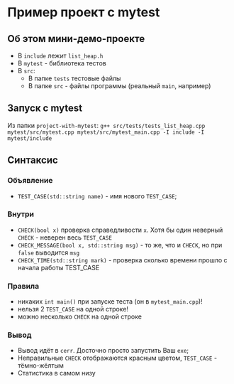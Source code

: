 # Пример проект с mytest
## Об этом мини-демо-проекте
+ В `include` лежит `list_heap.h`
+ В `mytest` - библиотека тестов
+ В `src`:
  + В папке `tests` тестовые файлы
  + В папке `src` - файлы программы (реальный `main`, например)
## Запуск с mytest
Из папки `project-with-mytest`: 
`g++ src/tests/tests_list_heap.cpp mytest/src/mytest.cpp mytest/src/mytest_main.cpp -I include -I mytest/include`
## Синтаксис
### Объявление
+ `TEST_CASE(std::string name)` - имя нового `TEST_CASE`;
### Внутри
+ `CHECK(bool x)` проверка справедливости `x`. Хотя бы один неверный `CHECK` - неверен весь `TEST_CASE`
+ `CHECK_MESSAGE(bool x, std::string msg)` - то же, что и `CHECK`, но при `false` выводится `msg`
+ `CHECK_TIME(std::string mark)` - проверка сколько времени прошло с начала работы TEST_CASE
### Правила
+ никаких `int main()` при запуске теста (он в `mytest_main.cpp`)!
+ нельзя 2 `TEST_CASE` на одной строке!
+ можно несколько `CHECK` на одной строке 
### Вывод
+ Вывод идёт в `cerr`. Досточно просто запустить Ваш `exe`;
+ Неправильные `CHECK` отображаются красным цветом, `TEST_CASE` - тёмно-жёлтым
+ Статистика в самом низу